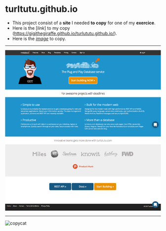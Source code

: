 # turltutu.github.io   

- This project consist of a **site** I needed **to copy** for one of my **exercice**.    
- Here is the [*link*] to my copy (https://gigithegiraffe.github.io/turlututu.github.io/).    
- Here is the [*image*](./turlututu.png) to copy.  

---

![Image of turlututu](./turlututu.png)

---

![copycat](https://i.giphy.com/media/v1.Y2lkPTc5MGI3NjExZ3c1MWx3cmsxODhra2liNGVyM3phZWltcno1aXlod3lzOGM4YXRsayZlcD12MV9pbnRlcm5hbF9naWZfYnlfaWQmY3Q9Zw/26his6ZeMjoxEKhlS/giphy.gif)


